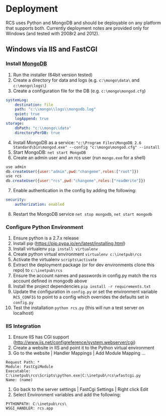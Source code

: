 # Deployment

RCS uses Python and MongoDB and should be deployable on any platform that
supports both.  Currently deployment notes are provided only for Windows (and
tested with 2008r2 and 2012).

## Windows via IIS and FastCGI

### Install [MongoDB](http://www.mongodb.org)
1. Run the installer (64bit version tested)
2. Create a directory for data and logs (e.g. `c:\mongo\data\` and `c:\mongo\logs\`)
3. Create a configuration file for the DB (e.g. `c:\mongo\mongod.cfg`)
```yaml
systemLog:
    destination: file
    path: "c:\\mongo\\logs\\mongodb.log"
    quiet: true
    logAppend: true
storage:
    dbPath: "c:\\mongo\\data"
    directoryPerDB: true
```
4. Install MongoDB as a service:
   `"c:\Program Files\MongoDB 2.6 Standard\bin\mongod.exe" --config "c:\mongo\mongod.cfg" --install`
5. Start MongoDB: `net start MongoDB`
6. Create an admin user and an rcs user (run `mongo.exe` for a shell)
```js
use admin
db.createUser({user:"admin",pwd:"changeme",roles:["root"]})
use rcs
db.createUser({user:"rcs",pwd:"changeme",roles:["readWrite"]})
```
7. Enable authentication in the config by adding the following:
```yaml
security:
    authorization: enabled
```
8. Restart the MongoDB service `net stop mongodb`, `net start mongodb`

### Configure Python Environment

1. Ensure python is a 2.7.x release
1. Install pip (https://pip.pypa.io/en/latest/installing.html)
1. Install virtualenv `pip install virtualenv`
1. Create python virtual environment `virtualenv c:\inetpub\rcs`
1. Activate the virtualenv `scripts\activate`
1. Extract the deployment package (or for dev environments clone this repo) to `c:\inetpub\rcs`
1. Ensure the account names and passwords in config.py match the rcs account defined in mongodb above
1. Install the project dependencies `pip install -r requirements.txt`
1. Update the configuration in `config.py` or set the environment variable `RCS_CONFIG`
   to point to a config which overrides the defaults set in `config.py`
1. Test the installation `python rcs.py` (this will run a test server on localhost)

### IIS Integration

1. Ensure IIS has CGI support (http://www.iis.net/configreference/system.webserver/cgi)
1. Create a website in IIS and point it to the Python virtual environment
1. Go to the website | Handler Mappings | Add Module Mapping ...
```
Request Path: *
Module: FastCgiModule
Executable: C:\inetpub\rcs\Scripts\python.exe|C:\inetpub\rcs\wfastcgi.py
Name: (name)
```
1. Go back to the server settings | FastCgi Settings | Right click Edit
1. Select Environment variables and add the following:
```
PYTHONPATH: C:\inetpub\rcs\
WSGI_HANDLER: rcs.app
```
